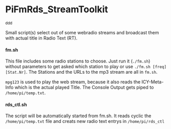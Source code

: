 # PiFmRds_StreamToolkit
<small>ddd</small>

Small script(s) select out of some webradio streams and broadcast them with actual title in Radio Text (RT).


#### fm.sh
This file includes some radio stations to choose. Just run it (`./fm.sh`) without parameters to get asked which station to play or use `./fm.sh [freq] [Stat.Nr]`.
The Stations and the URLs to the mp3 stream are all in `fm.sh`.

`mpg123` is used to play the web stream, because it also reads the ICY-Meta-Info which is the actual played Title.
The Console Output gets piped to `/home/pi/temp.txt`.

#### rds_ctl.sh
The script will be automatically started from fm.sh.
It reads cyclic the `/home/pi/temp.txt` file and creats new radio text entrys in  `/home/pi/rds_ctl`

